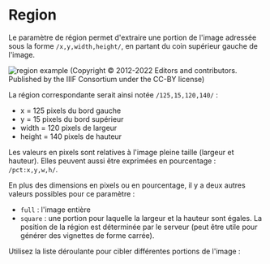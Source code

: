 # Region

<script src="../../viewer.js"></script>

Le paramètre de région permet d'extraire une portion de l'image adressée sous la forme `/x,y,width,height/`, en partant du coin supérieur gauche de l'image.

![region example (Copyright © 2012-2022 Editors and contributors. Published by the IIIF Consortium under the CC-BY license)](https://iiif.io/api/image/2.1/img/region_px.png)

La région correspondante serait ainsi notée `/125,15,120,140/` :

 * x = 125 pixels du bord gauche
 * y = 15 pixels du bord supérieur
 * width = 120 pixels de largeur
 * height = 140 pixels de hauteur
 
 Les valeurs en pixels sont relatives à l'image pleine taille (largeur et hauteur). Elles peuvent aussi être exprimées en pourcentage : `/pct:x,y,w,h/`.

En plus des dimensions en pixels ou en pourcentage, il y a deux autres valeurs possibles pour ce paramètre :

 * `full` : l'image entière  
 * `square` : une portion pour laquelle la largeur et la hauteur sont égales. La position de la région est déterminée par le serveur (peut être utile pour générer des vignettes de forme carrée).

Utilisez la liste déroulante pour cibler différentes portions de l'image :

<div id="image_api_demo2">
</div>
<script>
   addViewer({
        div: 'image_api_demo2',
        images: [
            'https://ids.lib.harvard.edu/ids/iiif/25286607'
            ],
        sizes: [
            '500,',
        ],
        regions: [
            'full',
            'square',
            '1000,100,3000,2000',
            '2000,3000,2000,2000',
        ],
        highlight: [
            'region'
        ]
   });
</script>  
